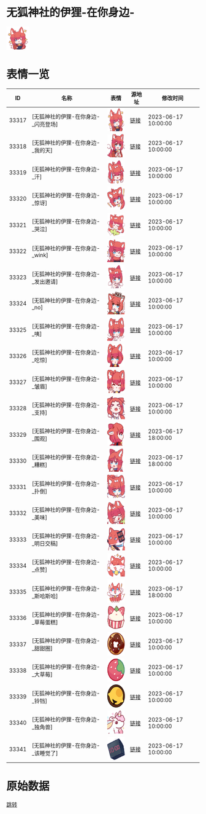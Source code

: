# 无狐神社的伊狸-在你身边-

<img src="./cover.png" height="60" alt="cover" />

# 表情一览

|ID|名称|表情|源地址|修改时间|
|----|----|----|----|----|
|33317|[无狐神社的伊狸-在你身边-_闪亮登场]|<img src="./pic/033317_%5B无狐神社的伊狸-在你身边-_闪亮登场%5D.png" height="60" alt="闪亮登场"/>|[链接](https://i0.hdslb.com/bfs/garb/0eadf998c06bf118d75f7d18e9210d335207c204.png)|2023-06-17 10:00:00|
|33318|[无狐神社的伊狸-在你身边-_我的天]|<img src="./pic/033318_%5B无狐神社的伊狸-在你身边-_我的天%5D.png" height="60" alt="我的天"/>|[链接](https://i0.hdslb.com/bfs/garb/4b5095b093aca77a99a829d664072aa6f9ab7494.png)|2023-06-17 10:00:00|
|33319|[无狐神社的伊狸-在你身边-_汗]|<img src="./pic/033319_%5B无狐神社的伊狸-在你身边-_汗%5D.png" height="60" alt="汗"/>|[链接](https://i0.hdslb.com/bfs/garb/94205e91ff67dcbae08419cac50909da2190e99d.png)|2023-06-17 10:00:00|
|33320|[无狐神社的伊狸-在你身边-_惊讶]|<img src="./pic/033320_%5B无狐神社的伊狸-在你身边-_惊讶%5D.png" height="60" alt="惊讶"/>|[链接](https://i0.hdslb.com/bfs/garb/9b526521c08343b6a16d1083084527d5d30d93a7.png)|2023-06-17 10:00:00|
|33321|[无狐神社的伊狸-在你身边-_哭泣]|<img src="./pic/033321_%5B无狐神社的伊狸-在你身边-_哭泣%5D.png" height="60" alt="哭泣"/>|[链接](https://i0.hdslb.com/bfs/garb/ac968971f5313da7339cf5f16d0a7ad65358bc05.png)|2023-06-17 10:00:00|
|33322|[无狐神社的伊狸-在你身边-_wink]|<img src="./pic/033322_%5B无狐神社的伊狸-在你身边-_wink%5D.png" height="60" alt="wink"/>|[链接](https://i0.hdslb.com/bfs/garb/d9884c05c8c9c0f1f340a6a4dd22d53280ad1419.png)|2023-06-17 10:00:00|
|33323|[无狐神社的伊狸-在你身边-_发出邀请]|<img src="./pic/033323_%5B无狐神社的伊狸-在你身边-_发出邀请%5D.png" height="60" alt="发出邀请"/>|[链接](https://i0.hdslb.com/bfs/garb/be680d06a1b388d6c416793ef8d475a3361caf7d.png)|2023-06-17 10:00:00|
|33324|[无狐神社的伊狸-在你身边-_no]|<img src="./pic/033324_%5B无狐神社的伊狸-在你身边-_no%5D.png" height="60" alt="no"/>|[链接](https://i0.hdslb.com/bfs/garb/a426d4de06095674abc494cce7a1f068f38d0947.png)|2023-06-17 10:00:00|
|33325|[无狐神社的伊狸-在你身边-_咦]|<img src="./pic/033325_%5B无狐神社的伊狸-在你身边-_咦%5D.png" height="60" alt="咦"/>|[链接](https://i0.hdslb.com/bfs/garb/46aec693490847a9039f17e651307c3ff280ad58.png)|2023-06-17 10:00:00|
|33326|[无狐神社的伊狸-在你身边-_吃惊]|<img src="./pic/033326_%5B无狐神社的伊狸-在你身边-_吃惊%5D.png" height="60" alt="吃惊"/>|[链接](https://i0.hdslb.com/bfs/garb/9038b84dd03256bf8a640a102f39b905de61be4a.png)|2023-06-17 10:00:00|
|33327|[无狐神社的伊狸-在你身边-_皱眉]|<img src="./pic/033327_%5B无狐神社的伊狸-在你身边-_皱眉%5D.png" height="60" alt="皱眉"/>|[链接](https://i0.hdslb.com/bfs/garb/3e4106a1755f74af3033896e81ebf05aa67a9222.png)|2023-06-17 10:00:00|
|33328|[无狐神社的伊狸-在你身边-_支持]|<img src="./pic/033328_%5B无狐神社的伊狸-在你身边-_支持%5D.png" height="60" alt="支持"/>|[链接](https://i0.hdslb.com/bfs/garb/37e2f8ddf60914969bb9933e1beefd3a6d1ffe49.png)|2023-06-17 10:00:00|
|33329|[无狐神社的伊狸-在你身边-_围观]|<img src="./pic/033329_%5B无狐神社的伊狸-在你身边-_围观%5D.png" height="60" alt="围观"/>|[链接](https://i0.hdslb.com/bfs/garb/35c2028af2c479893ba6bacf2187f7bc849bb274.png)|2023-06-17 18:00:00|
|33330|[无狐神社的伊狸-在你身边-_糟糕]|<img src="./pic/033330_%5B无狐神社的伊狸-在你身边-_糟糕%5D.png" height="60" alt="糟糕"/>|[链接](https://i0.hdslb.com/bfs/garb/8a1d4ad6512d96af6f350a1ae39a146db7e2d7bb.png)|2023-06-17 18:00:00|
|33331|[无狐神社的伊狸-在你身边-_扑倒]|<img src="./pic/033331_%5B无狐神社的伊狸-在你身边-_扑倒%5D.png" height="60" alt="扑倒"/>|[链接](https://i0.hdslb.com/bfs/garb/5f18cb3c0ff47613b4f65acffce2936dc53a9ff0.png)|2023-06-17 10:00:00|
|33332|[无狐神社的伊狸-在你身边-_美味]|<img src="./pic/033332_%5B无狐神社的伊狸-在你身边-_美味%5D.png" height="60" alt="美味"/>|[链接](https://i0.hdslb.com/bfs/garb/9d6dc8d443fd7f1f1ed0b7f7ddc0f7b5a6bf2638.png)|2023-06-17 10:00:00|
|33333|[无狐神社的伊狸-在你身边-_明日交稿]|<img src="./pic/033333_%5B无狐神社的伊狸-在你身边-_明日交稿%5D.png" height="60" alt="明日交稿"/>|[链接](https://i0.hdslb.com/bfs/garb/aaeca45b044dc7a7d370620058a4c8c2a3d3aaef.png)|2023-06-17 10:00:00|
|33334|[无狐神社的伊狸-在你身边-_点赞]|<img src="./pic/033334_%5B无狐神社的伊狸-在你身边-_点赞%5D.png" height="60" alt="点赞"/>|[链接](https://i0.hdslb.com/bfs/garb/fd11dcd431886c9d97bd0605304b76c33b27d900.png)|2023-06-17 10:00:00|
|33335|[无狐神社的伊狸-在你身边-_斯哈斯哈]|<img src="./pic/033335_%5B无狐神社的伊狸-在你身边-_斯哈斯哈%5D.png" height="60" alt="斯哈斯哈"/>|[链接](https://i0.hdslb.com/bfs/garb/e9cc46ff69a29cb3c3d7313dbfa25a6e024a3ab4.png)|2023-06-17 18:00:00|
|33336|[无狐神社的伊狸-在你身边-_草莓蛋糕]|<img src="./pic/033336_%5B无狐神社的伊狸-在你身边-_草莓蛋糕%5D.png" height="60" alt="草莓蛋糕"/>|[链接](https://i0.hdslb.com/bfs/garb/4751a4e0e13f1415f4ea52a25a289873686c2539.png)|2023-06-17 10:00:00|
|33337|[无狐神社的伊狸-在你身边-_甜甜圈]|<img src="./pic/033337_%5B无狐神社的伊狸-在你身边-_甜甜圈%5D.png" height="60" alt="甜甜圈"/>|[链接](https://i0.hdslb.com/bfs/garb/10b991d67cd3a162b8d02c487198a4e3751ffec0.png)|2023-06-17 10:00:00|
|33338|[无狐神社的伊狸-在你身边-_大草莓]|<img src="./pic/033338_%5B无狐神社的伊狸-在你身边-_大草莓%5D.png" height="60" alt="大草莓"/>|[链接](https://i0.hdslb.com/bfs/garb/483f8ebfdf51dc07757b08bb0a1492a01d93b7c9.png)|2023-06-17 10:00:00|
|33339|[无狐神社的伊狸-在你身边-_铃铛]|<img src="./pic/033339_%5B无狐神社的伊狸-在你身边-_铃铛%5D.png" height="60" alt="铃铛"/>|[链接](https://i0.hdslb.com/bfs/garb/af13d67a7a17689926028ab9dd486548c7d54ad4.png)|2023-06-17 10:00:00|
|33340|[无狐神社的伊狸-在你身边-_独角兽]|<img src="./pic/033340_%5B无狐神社的伊狸-在你身边-_独角兽%5D.png" height="60" alt="独角兽"/>|[链接](https://i0.hdslb.com/bfs/garb/3ade6fb62e1e2e36984acd652ac4ca06291a925d.png)|2023-06-17 10:00:00|
|33341|[无狐神社的伊狸-在你身边-_该睡觉了]|<img src="./pic/033341_%5B无狐神社的伊狸-在你身边-_该睡觉了%5D.png" height="60" alt="该睡觉了"/>|[链接](https://i0.hdslb.com/bfs/garb/9fd4906a6500e46859f75ffcd3f73f8dd04b1281.png)|2023-06-17 10:00:00|

# 原始数据

[跳转](./raw.json)

